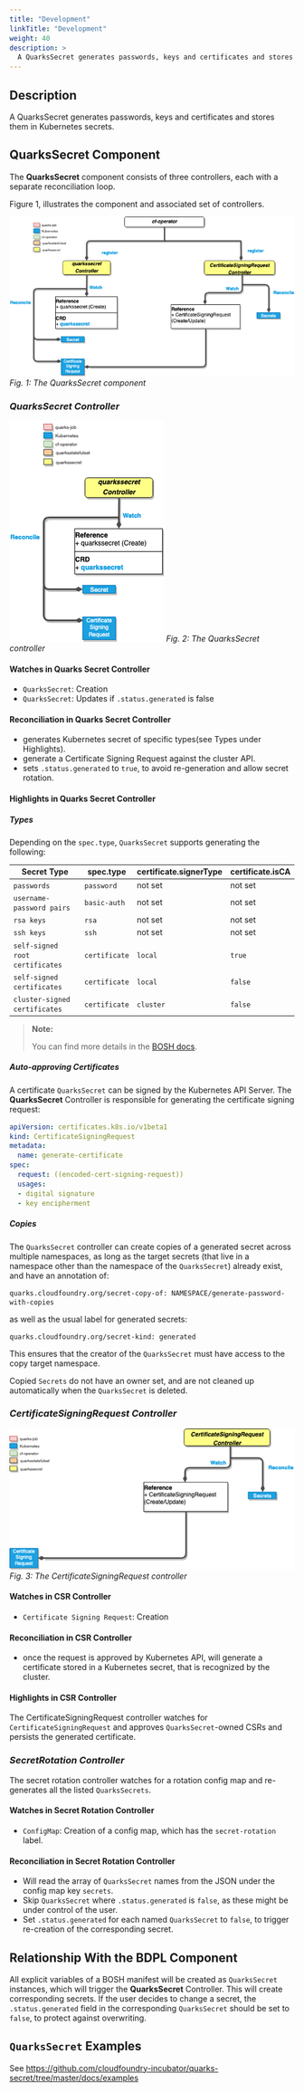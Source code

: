 ```yaml
---
title: "Development"
linkTitle: "Development"
weight: 40
description: >
  A QuarksSecret generates passwords, keys and certificates and stores them in Kubernetes secrets.
---
```


## Description

A QuarksSecret generates passwords, keys and certificates and stores them in Kubernetes secrets.

## QuarksSecret Component

The **QuarksSecret** component consists of three controllers, each with a separate reconciliation loop.

Figure 1, illustrates the component and associated set of controllers.

![qsec-component-flow](quarks_eseccomponent_flow.png)
*Fig. 1: The QuarksSecret component*

### **_QuarksSecret Controller_**

![qsec-controller-flow](quarks_eseccontroller_flow.png)
*Fig. 2: The QuarksSecret controller*


#### Watches in Quarks Secret Controller

- `QuarksSecret`: Creation
- `QuarksSecret`: Updates if `.status.generated` is false

#### Reconciliation in Quarks Secret Controller

- generates Kubernetes secret of specific types(see Types under Highlights).
- generate a Certificate Signing Request against the cluster API.
- sets `.status.generated` to `true`, to avoid re-generation and allow secret rotation.

#### Highlights in Quarks Secret Controller

##### Types

Depending on the `spec.type`, `QuarksSecret` supports generating the following:

| Secret Type                     | spec.type     | certificate.signerType | certificate.isCA |
| ------------------------------- | ------------- | ---------------------- | ---------------- |
| `passwords`                     | `password`    | not set                | not set          |
| `username-password pairs`       | `basic-auth`  | not set                | not set          |
| `rsa keys`                      | `rsa`         | not set                | not set          |
| `ssh keys`                      | `ssh`         | not set                | not set          |
| `self-signed root certificates` | `certificate` | `local`                | `true`           |
| `self-signed certificates`      | `certificate` | `local`                | `false`          |
| `cluster-signed certificates`   | `certificate` | `cluster`              | `false`          |

> **Note:**
>
> You can find more details in the [BOSH docs](https://bosh.io/docs/variable-types).

##### Auto-approving Certificates

A certificate `QuarksSecret` can be signed by the Kubernetes API Server. The **QuarksSecret** Controller is responsible for generating the certificate signing request:

```yaml
apiVersion: certificates.k8s.io/v1beta1
kind: CertificateSigningRequest
metadata:
  name: generate-certificate
spec:
  request: ((encoded-cert-signing-request))
  usages:
  - digital signature
  - key encipherment
```

##### Copies

The `QuarksSecret` controller can create copies of a generated secret across multiple namespaces, as long as the target secrets (that live in a namespace other than the namespace of the `QuarksSecret`) already exist, and have an annotation of:

```text
quarks.cloudfoundry.org/secret-copy-of: NAMESPACE/generate-password-with-copies
```

as well as the usual label for generated secrets:

```text
quarks.cloudfoundry.org/secret-kind: generated
```

This ensures that the creator of the `QuarksSecret` must have access to the copy target namespace.

Copied `Secrets` do not have an owner set, and are not cleaned up automatically when the `QuarksSecret` is deleted.

### **_CertificateSigningRequest Controller_**

![certsr-controller-flow](quarks_certsrcontroller_flow.png)
*Fig. 3: The CertificateSigningRequest controller*

#### Watches in CSR Controller

- `Certificate Signing Request`: Creation

#### Reconciliation in CSR Controller

- once the request is approved by Kubernetes API, will generate a certificate stored in a Kubernetes secret, that is recognized by the cluster.

#### Highlights in CSR Controller

The CertificateSigningRequest controller watches for `CertificateSigningRequest` and approves `QuarksSecret`-owned CSRs and persists the generated certificate.

### **_SecretRotation Controller_**

The secret rotation controller watches for a rotation config map and re-generates all the listed `QuarksSecrets`.

#### Watches in Secret Rotation Controller

- `ConfigMap`: Creation of a config map, which has the `secret-rotation` label.

#### Reconciliation in Secret Rotation Controller

- Will read the array of `QuarksSecret` names from the JSON under the config map key `secrets`.
- Skip `QuarksSecret` where `.status.generated` is `false`, as these might be under control of the user.
- Set `.status.generated` for each named `QuarksSecret` to `false`, to trigger re-creation of the corresponding secret.

## Relationship With the BDPL Component

All explicit variables of a BOSH manifest will be created as `QuarksSecret` instances, which will trigger the **QuarksSecret** Controller.
This will create corresponding secrets. If the user decides to change a secret, the `.status.generated` field in the corresponding `QuarksSecret` should be set to `false`, to protect against overwriting.

## `QuarksSecret` Examples

See https://github.com/cloudfoundry-incubator/quarks-secret/tree/master/docs/examples

